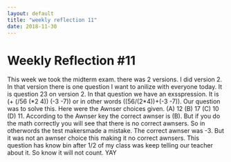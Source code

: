 ```yaml
---
layout: default
title: "weekly reflection 11"
date: 2018-11-30
---
```

<h1> Weekly Reflection #11 </h1>

<p> This week we took the midterm exam. there was 2 versions. I did version 2. In that version there is one question I want to anilize with everyone today. It is question 23 on version 2. In that question we have an exsspression. It is (+ (/56 (*2 4)) (-3 -7)) or in other words ((56/(2*4))+(-3 -7)). Our question was to solve this. Here were the Awnser choices given. (A) 12 (B) 17 (C) 10 (D) 11. According to the Awnser key the correct awnser is (B). But if you do the math correctly you will see that there is no correct awnsers. So in otherwords the test makersmade a mistake. The correct awnser was -3. But it was not an awnser choice this making it no correct awnsers. This question has know bin after 1/2 of my class was keep telling our teacher about it. So know it will not count. YAY</p>
